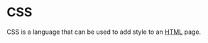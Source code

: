 # CSS

CSS is a language that can be used to add style to an [HTML](/wiki/HTML) page.

        
        
        